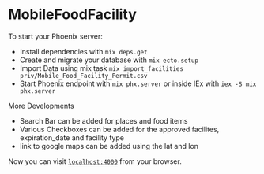 # MobileFoodFacility

To start your Phoenix server:

  * Install dependencies with `mix deps.get`
  * Create and migrate your database with `mix ecto.setup`
  * Import Data using mix task `mix import_facilities priv/Mobile_Food_Facility_Permit.csv`
  * Start Phoenix endpoint with `mix phx.server` or inside IEx with `iex -S mix phx.server`


More Developments
  * Search Bar can be added for places and food items
  * Various Checkboxes can be added for the approved facilites, expiration_date and facility type 
  * link to google maps can be added using the lat and lon


Now you can visit [`localhost:4000`](http://localhost:4000) from your browser.
